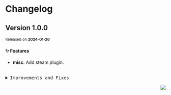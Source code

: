 <a name="readme-top"></a>

# Changelog

## Version 1.0.0

<sup>Released on **2024-01-26**</sup>

#### ✨ Features

- **misc**: Add steam plugin.

<br/>

<details>
<summary><kbd>Improvements and Fixes</kbd></summary>

#### What's improved

- **misc**: Add steam plugin ([587197a](https://github.com/lobehub/chat-plugin-steam/commit/587197a))

</details>

<div align="right">

[![](https://img.shields.io/badge/-BACK_TO_TOP-151515?style=flat-square)](#readme-top)

</div>
